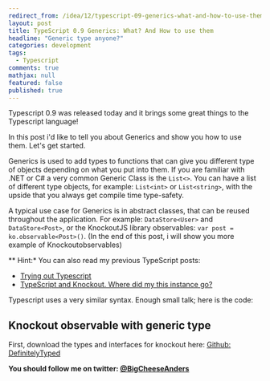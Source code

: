 ```yaml
---
redirect_from: /idea/12/typescript-09-generics-what-and-how-to-use-them/
layout: post
title: TypeScript 0.9 Generics: What? And How to use them
headline: "Generic type anyone?"
categories: development
tags: 
  - Typescript
comments: true
mathjax: null
featured: false
published: true
---
```

Typescript 0.9 was released today and it brings some great things to the Typescript language!

In this post i'd like to tell you about Generics and show you how to use them. Let's get started.

Generics is used to add types to functions that can give you different type of objects depending on what you put into them. If you are familiar with .NET or C# a very common Generic Class is the `List<>`. You can have a list of different type objects, for example: `List<int>` or `List<string>`, with the upside that you always get compile time type-safety.

A typical use case for Generics is in abstract classes, that can be reused throughout the application. For example: `DataStore<User>` and `DataStore<Post>`, or the KnockoutJS library observables: `var post = ko.observable<Post>()`.
(In the end of this post, i will show you more example of Knockoutobservables)

** Hint:* You can also read my previous TypeScript posts:   

* [Trying out Typescript](http://ideasof.andersaberg.com/idea/2/trying-out-typescript)
* [TypeScript and Knockout. Where did my this instance go?](http://ideasof.andersaberg.com/idea/11/typescript-and-knockout-where-did-my-this-instance-go)

Typescript uses a very similar syntax. Enough small talk; here is the code:

<script src="https://gist.github.com/abergs/5817818.js"></script>

## Knockout observable with generic type ##
First, download the types and interfaces for knockout here: [Github: DefinitelyTyped](https://github.com/borisyankov/DefinitelyTyped/blob/master/knockout/knockout.d.ts)


<script src="https://gist.github.com/abergs/5817971.js"></script>


**You should follow me on twitter: [@BigCheeseAnders](https://twitter.com/BigCheeseAnders)**
